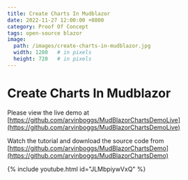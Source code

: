 ```yaml
---
title: Create Charts In Mudblazor
date: 2022-11-27 12:00:00 +0800
category: Proof Of Concept
tags: open-source blazor
image:
  path: /images/create-charts-in-mudblazor.jpg
  width: 1280   # in pixels
  height: 720   # in pixels
---
```


# Create Charts In Mudblazor
Please view the live demo at [https://github.com/arvinboggs/MudBlazorChartsDemoLive](https://github.com/arvinboggs/MudBlazorChartsDemoLive)

Watch the tutorial and download the source code from [https://github.com/arvinboggs/MudBlazorChartsDemo](https://github.com/arvinboggs/MudBlazorChartsDemo)

{% include youtube.html id="JLMbpiywVxQ" %}